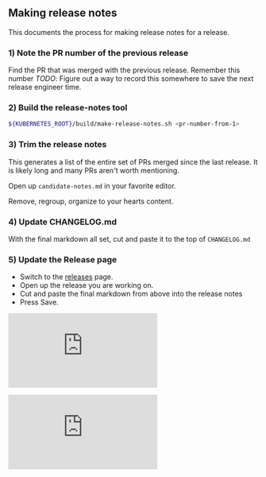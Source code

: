 ## Making release notes
This documents the process for making release notes for a release.

### 1) Note the PR number of the previous release
Find the PR that was merged with the previous release.  Remember this number
_TODO_: Figure out a way to record this somewhere to save the next release engineer time.

### 2) Build the release-notes tool
```bash
${KUBERNETES_ROOT}/build/make-release-notes.sh <pr-number-from-1>
```

### 3) Trim the release notes
This generates a list of the entire set of PRs merged since the last release.  It is likely long
and many PRs aren't worth mentioning.

Open up ```candidate-notes.md``` in your favorite editor.

Remove, regroup, organize to your hearts content.


### 4) Update CHANGELOG.md
With the final markdown all set, cut and paste it to the top of ```CHANGELOG.md```

### 5) Update the Release page
   * Switch to the [releases](https://github.com/GoogleCloudPlatform/kubernetes/releases) page.
   * Open up the release you are working on.
   * Cut and paste the final markdown from above into the release notes
   * Press Save.



[![Analytics](https://kubernetes-site.appspot.com/UA-36037335-10/GitHub/docs/making-release-notes.md?pixel)]()


[![Analytics](https://kubernetes-site.appspot.com/UA-36037335-10/GitHub/release-0.19.0/docs/making-release-notes.md?pixel)]()

